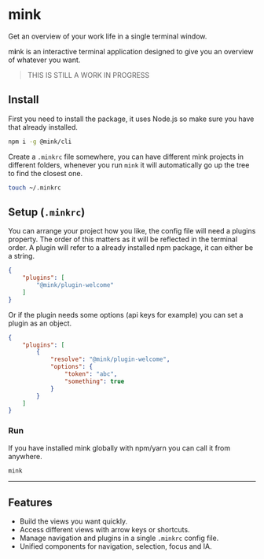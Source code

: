 # m**i**nk

Get an overview of your work life in a single terminal window.

m**i**nk is an interactive terminal application designed to give you an overview of whatever you want.

> THIS IS STILL A WORK IN PROGRESS

## Install

First you need to install the package, it uses Node.js so make sure you have that already installed.

```bash
npm i -g @mink/cli
```

Create a `.minkrc` file somewhere, you can have different mink projects in different folders, whenever you run `mink`
it will automatically go up the tree to find the closest one.

```bash
touch ~/.minkrc
```

## Setup (`.minkrc`)

You can arrange your project how you like, the config file will need a plugins property.
The order of this matters as it will be reflected in the terminal order.
A plugin will refer to a already installed npm package, it can either be a string. 

```json
{
    "plugins": [
        "@mink/plugin-welcome"
    ]
}
```

Or if the plugin needs some options (api keys for example) you can set a plugin as an object.

```json
{
    "plugins": [
        {
            "resolve": "@mink/plugin-welcome",
            "options": {
                "token": "abc",
                "something": true
            }
        }
    ]
}
```


### Run

If you have installed mink globally with npm/yarn you can call it from anywhere.

```bash
mink
```

---

## Features

- Build the views you want quickly.
- Access different views with arrow keys or shortcuts.
- Manage navigation and plugins in a single `.minkrc` config file.
- Unified components for navigation, selection, focus and IA.


